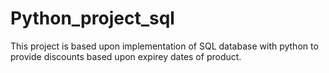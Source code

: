 # Python_project_sql
This project is based upon implementation of SQL database with python to provide discounts based upon expirey dates of product.
